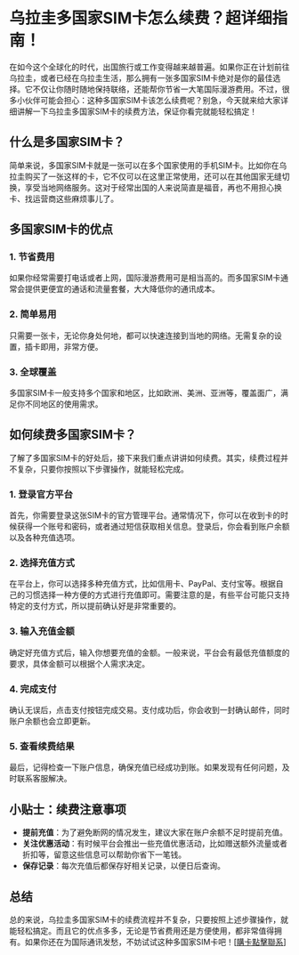 # 乌拉圭多国家SIM卡怎么续费？超详细指南！

在如今这个全球化的时代，出国旅行或工作变得越来越普遍。如果你正在计划前往乌拉圭，或者已经在乌拉圭生活，那么拥有一张多国家SIM卡绝对是你的最佳选择。它不仅让你随时随地保持联络，还能帮你节省一大笔国际漫游费用。不过，很多小伙伴可能会担心：这种多国家SIM卡该怎么续费呢？别急，今天就来给大家详细讲解一下乌拉圭多国家SIM卡的续费方法，保证你看完就能轻松搞定！

## 什么是多国家SIM卡？

简单来说，多国家SIM卡就是一张可以在多个国家使用的手机SIM卡。比如你在乌拉圭购买了一张这样的卡，它不仅可以在这里正常使用，还可以在其他国家无缝切换，享受当地网络服务。这对于经常出国的人来说简直是福音，再也不用担心换卡、找运营商这些麻烦事儿了。

## 多国家SIM卡的优点

### 1. 节省费用
如果你经常需要打电话或者上网，国际漫游费用可是相当高的。而多国家SIM卡通常会提供更便宜的通话和流量套餐，大大降低你的通讯成本。

### 2. 简单易用
只需要一张卡，无论你身处何地，都可以快速连接到当地的网络。无需复杂的设置，插卡即用，非常方便。

### 3. 全球覆盖
多国家SIM卡一般支持多个国家和地区，比如欧洲、美洲、亚洲等，覆盖面广，满足你不同地区的使用需求。

## 如何续费多国家SIM卡？

了解了多国家SIM卡的好处后，接下来我们重点讲讲如何续费。其实，续费过程并不复杂，只要你按照以下步骤操作，就能轻松完成。

### 1. 登录官方平台
首先，你需要登录这张SIM卡的官方管理平台。通常情况下，你可以在收到卡的时候获得一个账号和密码，或者通过短信获取相关信息。登录后，你会看到账户余额以及各种充值选项。

### 2. 选择充值方式
在平台上，你可以选择多种充值方式，比如信用卡、PayPal、支付宝等。根据自己的习惯选择一种方便的方式进行充值即可。需要注意的是，有些平台可能只支持特定的支付方式，所以提前确认好是非常重要的。

### 3. 输入充值金额
确定好充值方式后，输入你想要充值的金额。一般来说，平台会有最低充值额度的要求，具体金额可以根据个人需求决定。

### 4. 完成支付
确认无误后，点击支付按钮完成交易。支付成功后，你会收到一封确认邮件，同时账户余额也会立即更新。

### 5. 查看续费结果
最后，记得检查一下账户信息，确保充值已经成功到账。如果发现有任何问题，及时联系客服解决。

## 小贴士：续费注意事项

- **提前充值**：为了避免断网的情况发生，建议大家在账户余额不足时提前充值。
- **关注优惠活动**：有时候平台会推出一些充值优惠活动，比如赠送额外流量或者折扣等，留意这些信息可以帮助你省下一笔钱。
- **保存记录**：每次充值后都保存好相关记录，以便日后查询。

## 总结

总的来说，乌拉圭多国家SIM卡的续费流程并不复杂，只要按照上述步骤操作，就能轻松搞定。而且它的优点多多，无论是节省费用还是方便使用，都非常值得拥有。如果你还在为国际通讯发愁，不妨试试这种多国家SIM卡吧！[[購卡點擊聯系](https://t.me/s/SXDXQF)]